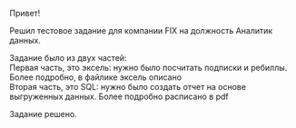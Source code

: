 Привет!<br>

Решил тестовое задание для компании FIX на должность Аналитик данных.<br>

Задание было из двух частей:<br>
Первая часть, это эксель: нужно было посчитать подписки и ребиллы. Более подробно, в файлике эксель описано<br>
Вторая часть, это SQL: нужно было создать отчет на основе выгруженных данных. Более подробно расписано в pdf<br>


Задание решено.<br>
